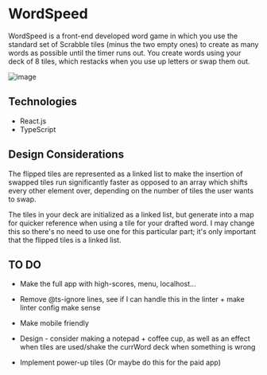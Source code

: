 # WordSpeed
WordSpeed is a front-end developed word game in which you use the standard set of Scrabble tiles (minus the two empty ones) to create as many words as possible until the timer runs out. You create words using your deck of 8 tiles, which restacks when you use up letters or swap them out.

![image](https://user-images.githubusercontent.com/13445675/154548317-cae65d34-bc23-4532-8dc6-f99cec7aa43c.png)

## Technologies
- React.js
- TypeScript

## Design Considerations
The flipped tiles are represented as a linked list to make the insertion of swapped tiles run significantly faster as opposed to an array which shifts every other element over, depending on the number of tiles the user wants to swap.

The tiles in your deck are initialized as a linked list, but generate into a map for quicker reference when using a tile for your drafted word. I may change this so there's no need to use one for this particular part; it's only important that the flipped tiles is a linked list.

## TO DO
- Make the full app with high-scores, menu, localhost...

- Remove @ts-ignore lines, see if I can handle this in the linter + make linter config make sense
- Make mobile friendly
- Design - consider making a notepad + coffee cup, as well as an effect when tiles are used/shake the currWord deck when something is wrong
- Implement power-up tiles (Or maybe do this for the paid app)